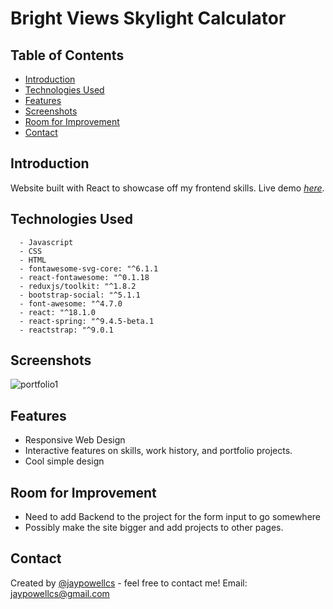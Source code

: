 # Bright Views Skylight Calculator 

## Table of Contents
* [Introduction](#Introduction)
* [Technologies Used](#technologies-used)
* [Features](#features)
* [Screenshots](#screenshots)
* [Room for Improvement](#room-for-improvement)
* [Contact](#contact)

## Introduction
Website built with React to showcase off my frontend skills. 
 Live demo [_here_](https://www.example.com). <!-- If you have the project hosted somewhere, include the link here. -->
## Technologies Used 
      - Javascript
      - CSS
      - HTML 
      - fontawesome-svg-core: "^6.1.1
      - react-fontawesome: "^0.1.18
      - reduxjs/toolkit: "^1.8.2
      - bootstrap-social: "^5.1.1
      - font-awesome: "^4.7.0
      - react: "^18.1.0
      - react-spring: "^9.4.5-beta.1
      - reactstrap: "^9.0.1
## Screenshots
![portfolio1](https://user-images.githubusercontent.com/60851811/173251310-4bc578fa-d49e-4c57-bfa9-4b1a1bbef169.png)
## Features
  - Responsive Web Design
  - Interactive features on skills, work history, and portfolio projects. 
  - Cool simple design
## Room for Improvement
- Need to add Backend to the project for the form input to go somewhere
- Possibly make the site bigger and add projects to other pages. 
## Contact
Created by [@jaypowellcs](https://github.com/jaypowellcs) - feel free to contact me!
Email: jaypowellcs@gmail.com
